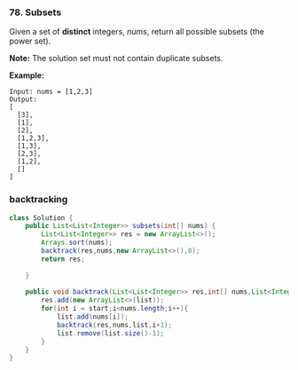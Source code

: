### 78. Subsets

Given a set of **distinct** integers, *nums*, return all possible subsets (the power set).

**Note:** The solution set must not contain duplicate subsets.

**Example:**

```
Input: nums = [1,2,3]
Output:
[
  [3],
  [1],
  [2],
  [1,2,3],
  [1,3],
  [2,3],
  [1,2],
  []
]
```

### backtracking

~~~java
class Solution {
    public List<List<Integer>> subsets(int[] nums) {
        List<List<Integer>> res = new ArrayList<>();
        Arrays.sort(nums);
        backtrack(res,nums,new ArrayList<>(),0);
        return res;
        
    }
    
    public void backtrack(List<List<Integer>> res,int[] nums,List<Integer> list,int start){
        res.add(new ArrayList<>(list));
        for(int i = start;i<nums.length;i++){
            list.add(nums[i]);
            backtrack(res,nums,list,i+1);
            list.remove(list.size()-1);
        }
    }
}
~~~

